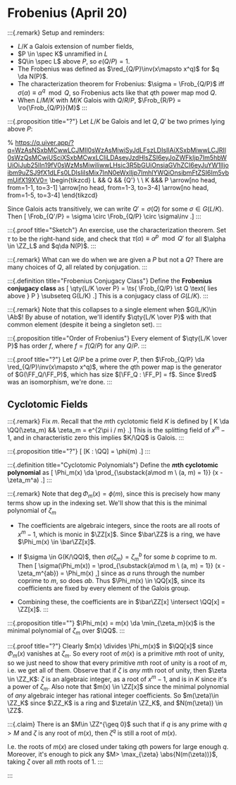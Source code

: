 # Frobenius (April 20)

:::{.remark}
Setup and reminders:

- $L/K$ a Galois extension of number fields,
- $P \in \spec K$ unramified in $L$
- $Q\in \spec L$ above $P$, so $e(Q/P) = 1$.
- The Frobenius was defined as $\red_{Q/P}\inv(x\mapsto x^q)$ for $q \da N(P)$.
- The characterization theorem for Frobenius: $\sigma = \Frob_{Q/P}$ iff $\sigma( \alpha) \equiv \alpha^q \mod Q$, so Frobenius acts like that $q$th power map mod $Q$.
- When $L/M/K$ with $M/K$ Galois with $Q/R/P$, $\Frob_{R/P} = \ro{\Frob_{Q/P}}{M}$
:::

:::{.proposition title="?"}
Let $L/K$ be Galois and let $Q,Q'$ be two primes lying above $P$:

% https://q.uiver.app/?q=WzAsNSxbMCwwLCJMIl0sWzAsMiwiSyJdLFszLDIsIlAiXSxbMiwwLCJRIl0sWzQsMCwiUSciXSxbMCwxLCIiLDAseyJzdHlsZSI6eyJoZWFkIjp7Im5hbWUiOiJub25lIn19fV0sWzMsMiwiIiwwLHsic3R5bGUiOnsiaGVhZCI6eyJuYW1lIjoibm9uZSJ9fX1dLFs0LDIsIiIsMix7InN0eWxlIjp7ImhlYWQiOnsibmFtZSI6Im5vbmUifX19XV0=
\begin{tikzcd}
	L && Q && {Q'} \\
	\\
	K &&& P
	\arrow[no head, from=1-1, to=3-1]
	\arrow[no head, from=1-3, to=3-4]
	\arrow[no head, from=1-5, to=3-4]
\end{tikzcd}

Since Galois acts transitively, we can write $Q' = \sigma(Q)$ for some $\sigma \in G(L/K)$.
Then
\[
\Frob_{Q'/P} = \sigma \circ \Frob_{Q/P} \circ \sigma\inv
.\]
:::

:::{.proof title="Sketch"}
An exercise, use the characterization theorem.
Set $\tau$ to be the right-hand side,  and check that $\tau(\alpha) \equiv \alpha^p \mod Q'$ for all $\alpha \in \ZZ_L$ and $q\da N(P)$.
:::

:::{.remark}
What can we do when we are given a $P$ but not a $Q$?
There are many choices of $Q$, all related by conjugation.
:::

:::{.definition title="Frobenius Conjugacy Class"}
Define the **Frobenius conjugacy class** as
\[
\qty{L/K \over P} = \ts{ \Frob_{Q/P} \st Q \text{ lies above } P } \subseteq G(L/K)
.\]
This is a conjugacy class of $G(L/K)$.
:::

:::{.remark}
Note that this collapses to a single element when $G(L/K)\in \Ab$!
By abuse of notation, we'll identify $\qty{L/K \over P}$ with that common element (despite it being a singleton set).
:::

:::{.proposition title="Order of Frobenius"}
Every element of $\qty{L/K \over P}$ has order $f$, where $f = f(Q/P)$ for any $Q/P$.
:::

:::{.proof title="?"}
Let $Q/P$ be a prime over $P$, then $\Frob_{Q/P} \da \red_{Q/P}\inv(x\mapsto x^q)$, where the $q$th power map is the generator of $G(\FF_Q/\FF_P)$, which has size $[\FF_Q : \FF_P] = f$.
Since $\red$ was an isomorphism, we're done.
:::

## Cyclotomic Fields


:::{.remark}
Fix $m$.
Recall that the $m$th cyclotomic field $K$ is defined by
\[
K \da \QQ(\zeta_m) && \zeta_m = e^{2\pi i / m}
.\]
This is the splitting field of $x^m-1$, and in characteristic zero this implies $K/\QQ$ is Galois.
:::


:::{.proposition title="?"}
\[
[K : \QQ] = \phi(m)
.\]
:::


:::{.definition title="Cyclotomic Polynomials"}
Define the **$m$th cyclotomic polynomial** as
\[
\Phi_m(x) \da \prod_{\substack{a\mod m \\ (a, m) = 1}} (x - \zeta_m^a)
.\]
:::


:::{.remark}
Note that $\deg \Phi_m(x) = \phi(m)$, since this is precisely how many terms show up in the indexing set.
We'll show that this is the minimal polynomial of $\zeta_m$

- The coefficients are algebraic integers, since the roots are all roots of $x^m-1$, which is monic in $\ZZ[x]$.
  Since $\bar\ZZ$ is a ring, we have $\Phi_m(x) \in \bar\ZZ[x]$.

- If $\sigma \in G(K/\QQ)$, then $\sigma(\zeta_m) = \zeta_m^b$ for some $b$ coprime to $m$.
  Then
  \[
\sigma(\Phi_m(x)) = \prod_{\substack{a\mod m \\ (a, m) = 1}} (x - \zeta_m^{ab}) = \Phi_m(x)
  ,\]
  since as $a$ runs through the number coprime to $m$, so does $ab$.
  Thus $\Phi_m(x) \in \QQ[x]$, since its coefficients are fixed by every element of the Galois group.

- Combining these, the coefficients are in $\bar\ZZ[x] \intersect \QQ[x] = \ZZ[x]$.
:::


:::{.proposition title=""}
$\Phi_m(x) = m(x) \da \min_{\zeta_m}(x)$ is the minimal polynomial of $\zeta_m$ over $\QQ$.
:::


:::{.proof title="?"}
Clearly $m(x) \divides \Phi_m(x)$ in $\QQ[x]$ since $\Phi_m(x)$ vanishes at $\zeta_m$.
So every root of $m(x)$ is a primitive $m$th root of unity, so we just need to show that every primitive $m$th root of unity is a root of $m$, i.e. we get all of them.
Observe that if $\zeta$ is *any* $m$th root of unity, then $\zeta \in \ZZ_K$: $\zeta$ is an algebraic integer, as a root of $x^m-1$, and is in $K$ since it's a power of $\zeta_m$.
Also note that $m(x) \in \ZZ[x]$ since the minimal polynomial of *any* algebraic integer has rational integer coefficients.
So $m(\zeta)\in \ZZ_K$ since $\ZZ_K$ is a ring and $\zeta\in \ZZ_K$, and $N(m(\zeta)) \in \ZZ$.


:::{.claim}
There is an $M\in \ZZ^{\geq 0}$ such that if $q$ is any prime with $q> M$ and $\zeta$ is any root of $m(x)$, then $\zeta^q$ is still a root of $m(x)$.

I.e. the roots of $m(x)$ are closed under taking $q$th powers for large enough $q$.
Moreover, it's enough to pick any $M> \max_{\zeta} \abs{N(m(\zeta))}$, taking $\zeta$ over all $m$th roots of 1.
:::

:::











